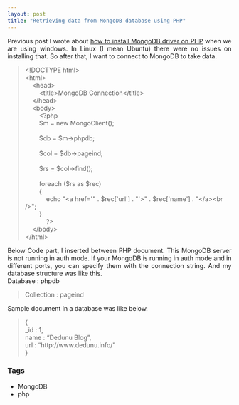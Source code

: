 ```yaml
---
layout: post
title: "Retrieving data from MongoDB database using PHP"
---
```


<div dir="ltr" style="text-align: left;" trbidi="on"><div align="justify">Previous post I wrote about <a href="http://www.dedunu.info/2013/01/php-mongodb-driver-not-working.html">how to install MongoDB driver on PHP</a> when we are using windows. In Linux (I mean Ubuntu) there were no issues on installing that. So after that, I want to connect to MongoDB to take data.  </div><blockquote>&lt;!DOCTYPE html&gt;<br />&lt;html&gt;<br />&nbsp;&nbsp;&nbsp; &lt;head&gt;<br />&nbsp;&nbsp;&nbsp;&nbsp;&nbsp;&nbsp;&nbsp; &lt;title&gt;MongoDB Connection&lt;/title&gt;<br />&nbsp;&nbsp;&nbsp; &lt;/head&gt;<br />&nbsp;&nbsp;&nbsp; &lt;body&gt;<br />&nbsp;&nbsp;&nbsp;&nbsp;&nbsp;&nbsp;&nbsp; &lt;?php<br />&nbsp;&nbsp;&nbsp;&nbsp;&nbsp;&nbsp;&nbsp; $m = new MongoClient();<br />&nbsp;&nbsp;&nbsp;&nbsp;&nbsp;&nbsp;&nbsp; <br />&nbsp;&nbsp;&nbsp;&nbsp;&nbsp;&nbsp;&nbsp; $db = $m-&gt;phpdb;<br />&nbsp;&nbsp;&nbsp;&nbsp;&nbsp;&nbsp;&nbsp; <br />&nbsp;&nbsp;&nbsp;&nbsp;&nbsp;&nbsp;&nbsp; $col = $db-&gt;pageind;<br />&nbsp;&nbsp;&nbsp;&nbsp;&nbsp;&nbsp;&nbsp; <br />&nbsp;&nbsp;&nbsp;&nbsp;&nbsp;&nbsp;&nbsp; $rs = $col-&gt;find();<br />&nbsp;&nbsp;&nbsp;&nbsp;&nbsp;&nbsp;&nbsp; <br />&nbsp;&nbsp;&nbsp;&nbsp;&nbsp;&nbsp;&nbsp; foreach ($rs as $rec)<br />&nbsp;&nbsp;&nbsp;&nbsp;&nbsp;&nbsp;&nbsp; {<br />&nbsp;&nbsp;&nbsp;&nbsp;&nbsp;&nbsp;&nbsp;&nbsp;&nbsp;&nbsp;&nbsp; echo "&lt;a href='" . $rec['url'] . "'&gt;" . $rec['name'] . "&lt;/a&gt;&lt;br /&gt;";<br />&nbsp;&nbsp;&nbsp;&nbsp;&nbsp;&nbsp;&nbsp; }<br />&nbsp;&nbsp;&nbsp;&nbsp;&nbsp;&nbsp;&nbsp;&nbsp;&nbsp;&nbsp;&nbsp; ?&gt;<br />&nbsp;&nbsp;&nbsp; &lt;/body&gt;<br />&lt;/html&gt;</blockquote><div align="justify">Below Code part, I inserted between PHP document. This MongoDB server is not running in auth mode. If your MongoDB is running in auth mode and in different ports, you can specify them with the connection string. And my database structure was like this.</div><div align="justify">Database : phpdb</div><blockquote><div align="justify">Collection : pageind</div></blockquote><div align="justify">Sample document in a database was like below.</div><blockquote>{ <br />_id : 1,<br />name : “Dedunu Blog”, <br />url : “http://www.dedunu.info/” <br />}</blockquote></div>

### Tags

- MongoDB
- php
